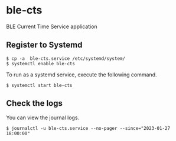 # ble-cts
BLE Current Time Service application

## Register to Systemd

```
$ cp -a  ble-cts.service /etc/systemd/system/
$ systemctl enable ble-cts
```

To run as a systemd service, execute the following command.
```
$ systemctl start ble-cts
```

## Check the logs

You can view the journal logs.
```
$ journalctl -u ble-cts.service --no-pager --since="2023-01-27 18:00:00"
```
